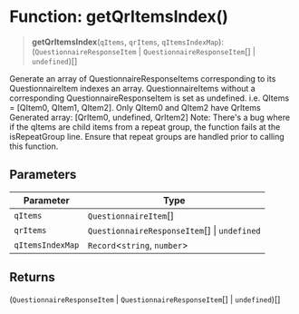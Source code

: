 # Function: getQrItemsIndex()

> **getQrItemsIndex**(`qItems`, `qrItems`, `qItemsIndexMap`): (`QuestionnaireResponseItem` \| `QuestionnaireResponseItem`[] \| `undefined`)[]

Generate an array of QuestionnaireResponseItems corresponding to its QuestionnaireItem indexes an array.
QuestionnaireItems without a corresponding QuestionnaireResponseItem is set as undefined.
i.e. QItems = [QItem0, QItem1, QItem2]. Only QItem0 and QItem2 have QrItems
Generated array: [QrItem0, undefined, QrItem2]
Note: There's a bug where if the qItems are child items from a repeat group, the function fails at the isRepeatGroup line.
      Ensure that repeat groups are handled prior to calling this function.

## Parameters

| Parameter | Type |
| ------ | ------ |
| `qItems` | `QuestionnaireItem`[] |
| `qrItems` | `QuestionnaireResponseItem`[] \| `undefined` |
| `qItemsIndexMap` | `Record`\<`string`, `number`\> |

## Returns

(`QuestionnaireResponseItem` \| `QuestionnaireResponseItem`[] \| `undefined`)[]
